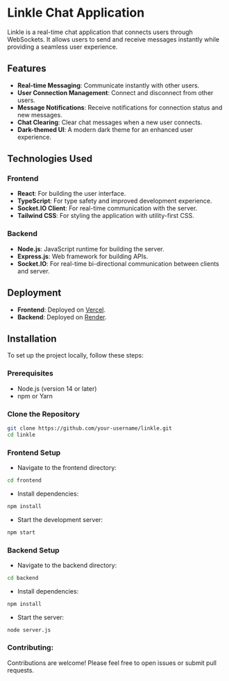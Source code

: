 # Linkle Chat Application

Linkle is a real-time chat application that connects users through WebSockets. It allows users to send and receive messages instantly while providing a seamless user experience.

## Features

- **Real-time Messaging**: Communicate instantly with other users.
- **User Connection Management**: Connect and disconnect from other users.
- **Message Notifications**: Receive notifications for connection status and new messages.
- **Chat Clearing**: Clear chat messages when a new user connects.
- **Dark-themed UI**: A modern dark theme for an enhanced user experience.

## Technologies Used

### Frontend

- **React**: For building the user interface.
- **TypeScript**: For type safety and improved development experience.
- **Socket.IO Client**: For real-time communication with the server.
- **Tailwind CSS**: For styling the application with utility-first CSS.

### Backend

- **Node.js**: JavaScript runtime for building the server.
- **Express.js**: Web framework for building APIs.
- **Socket.IO**: For real-time bi-directional communication between clients and server.

## Deployment

- **Frontend**: Deployed on [Vercel](https://vercel.com).
- **Backend**: Deployed on [Render](https://render.com).

## Installation

To set up the project locally, follow these steps:

### Prerequisites

- Node.js (version 14 or later)
- npm or Yarn

### Clone the Repository

```bash
git clone https://github.com/your-username/linkle.git
cd linkle

```

### Frontend Setup
- Navigate to the frontend directory:

``` bash
cd frontend
```
- Install dependencies:

```bash
npm install
```
- Start the development server:

```bash
npm start
```
### Backend Setup
- Navigate to the backend directory:

``` bash
cd backend
```
- Install dependencies:

```bash
npm install
```
- Start the  server:

```bash
node server.js
```
### Contributing:
Contributions are welcome! Please feel free to open issues or submit pull requests.

